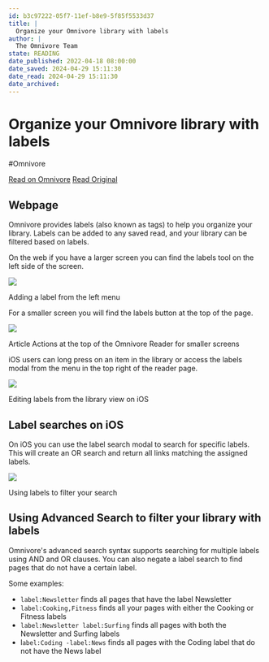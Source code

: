 ```yaml
---
id: b3c97222-05f7-11ef-b8e9-5f85f5533d37
title: |
  Organize your Omnivore library with labels
author: |
  The Omnivore Team
state: READING
date_published: 2022-04-18 08:00:00
date_saved: 2024-04-29 15:11:30
date_read: 2024-04-29 15:11:30
date_archived: 
---
```


# Organize your Omnivore library with labels

#Omnivore

[Read on Omnivore](https://omnivore.app/me/organize-your-omnivore-library-with-labels)
[Read Original](https://blog.omnivore.app/p/organize-your-omnivore-library-with)


## Webpage

 Omnivore provides labels (also known as tags) to help you organize your library. Labels can be added to any saved read, and your library can be filtered based on labels. 

 On the web if you have a larger screen you can find the labels tool on the left side of the screen. 

[ ![](https://proxy-prod.omnivore-image-cache.app/960x711,sd_iEqPoEHqI7WkOUFPZl1axCkvtYhw5KBmUIne0oSQ0/https://substackcdn.com/image/fetch/w_1456,c_limit,f_auto,q_auto:good,fl_progressive:steep/https%3A%2F%2Fbucketeer-e05bbc84-baa3-437e-9518-adb32be77984.s3.amazonaws.com%2Fpublic%2Fimages%2Fa4ec9f3c-baef-464b-8d3a-0b8a384874d3_960x711.gif) ](https://substackcdn.com/image/fetch/f%5Fauto,q%5Fauto:good,fl%5Fprogressive:steep/https%3A%2F%2Fbucketeer-e05bbc84-baa3-437e-9518-adb32be77984.s3.amazonaws.com%2Fpublic%2Fimages%2Fa4ec9f3c-baef-464b-8d3a-0b8a384874d3%5F960x711.gif) 

 Adding a label from the left menu 

 For a smaller screen you will find the labels button at the top of the page. 

[ ![](https://proxy-prod.omnivore-image-cache.app/1456x1315,sdpGYdxa-cZ3SZWswOh__3ynxRP98SMiWWeOJz6juAzY/https://substackcdn.com/image/fetch/w_1456,c_limit,f_auto,q_auto:good,fl_progressive:steep/https%3A%2F%2Fbucketeer-e05bbc84-baa3-437e-9518-adb32be77984.s3.amazonaws.com%2Fpublic%2Fimages%2Fb59fdeb0-d711-442e-a7c2-4508bedad515_1818x1642.png) ](https://substackcdn.com/image/fetch/f%5Fauto,q%5Fauto:good,fl%5Fprogressive:steep/https%3A%2F%2Fbucketeer-e05bbc84-baa3-437e-9518-adb32be77984.s3.amazonaws.com%2Fpublic%2Fimages%2Fb59fdeb0-d711-442e-a7c2-4508bedad515%5F1818x1642.png) 

 Article Actions at the top of the Omnivore Reader for smaller screens 

 iOS users can long press on an item in the library or access the labels modal from the menu in the top right of the reader page. 

[ ![](https://proxy-prod.omnivore-image-cache.app/470x0,sOUHLFwk4mORdkuStr6Jl719evRUX-XTauXEp85h4iL4/https://substackcdn.com/image/fetch/w_1456,c_limit,f_auto,q_auto:good,fl_progressive:steep/https%3A%2F%2Fbucketeer-e05bbc84-baa3-437e-9518-adb32be77984.s3.amazonaws.com%2Fpublic%2Fimages%2F6c99b6c9-7b78-41a8-84b1-a738e832308d_1182x2034.png) ](https://substackcdn.com/image/fetch/f%5Fauto,q%5Fauto:good,fl%5Fprogressive:steep/https%3A%2F%2Fbucketeer-e05bbc84-baa3-437e-9518-adb32be77984.s3.amazonaws.com%2Fpublic%2Fimages%2F6c99b6c9-7b78-41a8-84b1-a738e832308d%5F1182x2034.png) 

 Editing labels from the library view on iOS 

##  Label searches on iOS 

 On iOS you can use the label search modal to search for specific labels. This will create an OR search and return all links matching the assigned labels. 

[ ![](https://proxy-prod.omnivore-image-cache.app/418x0,s3ZzvKJlkfrGLNHHjmS1HkMp6toHMoHzZXkpZaap0C84/https://substackcdn.com/image/fetch/w_1456,c_limit,f_auto,q_auto:good,fl_progressive:steep/https%3A%2F%2Fbucketeer-e05bbc84-baa3-437e-9518-adb32be77984.s3.amazonaws.com%2Fpublic%2Fimages%2Fc6720208-7551-41cb-a86d-afc58bb160c9_1084x2006.png) ](https://substackcdn.com/image/fetch/f%5Fauto,q%5Fauto:good,fl%5Fprogressive:steep/https%3A%2F%2Fbucketeer-e05bbc84-baa3-437e-9518-adb32be77984.s3.amazonaws.com%2Fpublic%2Fimages%2Fc6720208-7551-41cb-a86d-afc58bb160c9%5F1084x2006.png) 

 Using labels to filter your search 

##  Using Advanced Search to filter your library with labels 

 Omnivore's advanced search syntax supports searching for multiple labels using AND and OR clauses. You can also negate a label search to find pages that do not have a certain label. 

 Some examples: 

* `label:Newsletter` finds all pages that have the label Newsletter
* `label:Cooking,Fitness` finds all your pages with either the Cooking or Fitness labels
* `label:Newsletter label:Surfing` finds all pages with both the Newsletter and Surfing labels
* l`abel:Coding -label:News` finds all pages with the Coding label that do not have the News label